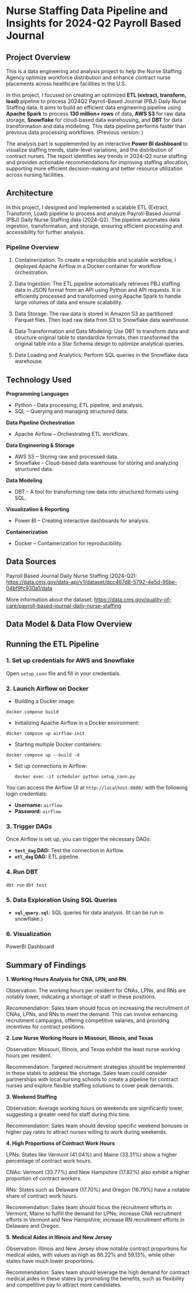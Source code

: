 # Nurse Staffing Data Pipeline and Insights for 2024-Q2 Payroll Based Journal
## Project Overview
This is a data engineering and analysis project to help the Nurse Staffing Agency optimize workforce distribution and enhance contract nurse placements across healthcare facilities in the U.S.

In this project, I focused on creating an optimized **ETL (extract, transform, load)** pipeline to process 2024Q2 Payroll-Based Journal (PBJ) Daily Nurse Staffing data. It aims to build an efficient data engineering pipeline using **Apache Spark** to process **130 million+ rows** of data, **AWS S3** for raw data storage, **Snowflake** for cloud-based data warehousing, and **DBT** for data transformation and data modelimg. This data pipeline performs faster than previous data processing workflows. (Previous version: )

The analysis part is supplemented by an interactive **Power BI dashboard** to visualize staffing trends, state-level variations, and the distribution of contract nurses. The report identifies key trends in 2024-Q2 nurse staffing and provides actionable recommendations for improving staffing allocation, supporting more efficient decision-making and better resource utilization across nursing facilities.

## Architecture

In this project, I designed and implemented a scalable ETL (Extract, Transform, Load) pipeline to process and analyze Payroll-Based Journal (PBJ) Daily Nurse Staffing data (2024-Q2). The pipeline automates data ingestion, transformation, and storage, ensuring efficient processing and accessibility for further analysis.
### Pipeline Overview
1. Containerization: To create a reproducible and scalable workflow, I deployed Apache Airflow in a Docker container for workflow orchestration. 

2. Data Ingestion: The ETL pipeline automatically retrieves PBJ staffing data in JSON format from an API using Python and API requests. It is efficiently processed and transformed using Apache Spark to handle large volumes of data and ensure scalability.

3. Data Storage: The raw data is stored in Amazon S3 as partitioned Parquet files. Then load raw data from S3 to Snowflake data warehouse.

4. Data Transformation and Data Modeling: Use DBT to transform data and structure original table to standardize formats, then transformed the original table into a Star Schema design to optimize analytical queries.

5. Data Loading and Analytics: Perform SQL queries in the Snowflake data warehouse.
## Technology Used

**Programming Languages**
- Python - Data processing, ETL pipeline, and analysis.
- SQL – Querying and managing structured data.

**Data Pipeline Orchestration**
- Apache Airflow – Orchestrating ETL workflows.

**Data Engineering & Storage**
- AWS S3 – Storing raw and processed data.
- Snowflake - Cloud-based data warehouse for storing and analyzing structured data.

**Data Modeling**
- DBT - A tool for transforming raw data into structured formats using SQL.

**Visualization & Reporting**
- Power BI – Creating interactive dashboards for analysis.

**Containerization**
- Docker – Containerization for reproducibility.

## Data Sources

Payroll Based Journal Daily Nurse Staffing (2024-Q2): <https://data.cms.gov/data-api/v1/dataset/dcc467d8-5792-4e5d-95be-04bf9fc930a1/data>

More information about the dataset: <https://data.cms.gov/quality-of-care/payroll-based-journal-daily-nurse-staffing>

## Data Model & Data Flow Overview


## Running the ETL Pipeline

### 1. Set up credentials for AWS and Snowflake
Open `setup_conn` file and fill in your credentials.
### 2. Launch Airflow on Docker
 - Building a Docker image:
 ```
 docker compose build
 ```
- Initializing Apache Airflow in a Docker environment:
 ```
 docker compose up airflow-init
 ```
- Starting multiple Docker containers:
 ```
 docker compose up --build -d
 ```
- Set up connections in Airflow:
  ```
  docker exec -it scheduler python setup_conn.py
  ```
You can access the Airflow UI at `http://localhost:8080/` with the following login credentials:
 - **Username:** `airflow`
 - **Password:** `airflow`
### 3. Trigger DAGs
 Once Airflow is set up, you can trigger the necessary DAGs:
 - **`test_dag` DAG:** Test the connection in Airflow.
 - **`etl_dag` DAG:** ETL pipeline.
### 4. Run DBT
 `dbt run`
 `dbt test`
### 5. Data Exploration Using SQL Queries
 - **`sql_query.sql`**: SQL queries for data analysis. (It can be run in snowflake.)
### 6. Visualization
 PowerBI Dashboard

## Summary of Findings

**1. Working Hours Analysis for CNA, LPN, and RN**

Observation: The working hours per resident for CNAs, LPNs, and RNs are notably lower, indicating a shortage of staff in these positions.

Recommendation: Sales team should focus on increasing the recruitment of CNAs, LPNs, and RNs to meet the demand. This can involve enhancing recruitment campaigns, offering competitive salaries, and providing incentives for contract positions.

**2. Low Nurse Working Hours in Missouri, Illinois, and Texas**

Observation: Missouri, Illinois, and Texas exhibit the least nurse working hours per resident.

Recommendation: Targeted recruitment strategies should be implemented in these states to address the shortage. Sales team could consider partnerships with local nursing schools to create a pipeline for contract nurses and explore flexible staffing solutions to cover peak demands.

**3. Weekend Staffing**

Observation: Average working hours on weekends are significantly lower, suggesting a greater need for staff during this time.

Recommendation: Sales team should develop specific weekend bonuses or higher pay rates to attract nurses willing to work during weekends.

**4. High Proportions of Contract Work Hours**

LPNs: States like Vermont (41.04%) and Maine (33.31%) show a higher percentage of contract work hours.

CNAs: Vermont (33.77%) and New Hampshire (17.82%) also exhibit a higher proportion of contract workers.

RNs: States such as Delaware (17.70%) and Oregon (16.79%) have a notable share of contract work hours.

Recommendation: Sales team should focus the recruitment efforts in Vermont, Maine to fulfill the demand for LPNs; increase CNA recruitment efforts in Vermont and New Hampshire; increase RN recruitment efforts in Delaware and Oregon.

**5. Medical Aides in Illinois and New Jersey**

Observation: Illinois and New Jersey show notable contract proportions for medical aides, with values as high as 86.22% and 59.13%, while other states have much lower proportions.

Recommendation: Sales team should leverage the high demand for contract medical aides in these states by promoting the benefits, such as flexibility and competitive pay to attract more candidates.
